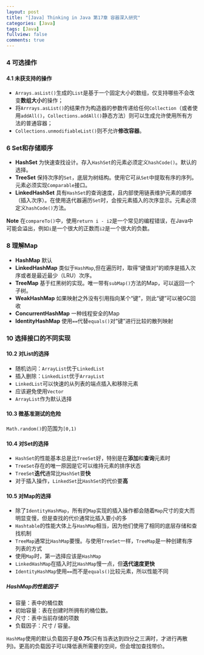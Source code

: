 ```yaml
---
layout: post
title: "[Java] Thinking in Java 第17章 容器深入研究"
categories: [Java]
tags: [Java]
fullview: false
comments: true
---
```

### 4 可选操作 ###

#### 4.1 未获支持的操作 ####

- `Arrays.asList()`生成的`List`是基于一个固定大小的数组，仅支持哪些不会改变**数组大小**的操作；
- 将`Arrrays.asList()`的结果作为构造器的参数传递给任何`Collection`（或者使用`addAll()`，`Collections.addAll()`静态方法）则可以生成允许使用所有方法的普通容器；
- `Collections.unmodifiableList()`则不允许**修改容器**。

### 6 Set和存储顺序 ###


- **HashSet**
为快速查找设计。存入`HashSet`的元素必须定义`hashCode()`。默认的选择。
- **TreeSet**
保持次序的`Set`，底层为树结构。使用它可从`Set`中提取有序的序列。元素必须实现`Comparable`接口。
- **LinkedHashSet**
具有`HashSet`的查询速度，且内部使用链表维护元素的顺序（插入次序）。在使用迭代器遍历`Set`时，会按元素插入的次序显示。元素必须定义`hashCode()`方法。

**Note**
在`compareTo()`中，使用`return i - i2`是一个常见的编程错误，在Java中可能会溢出，例如`i`是一个很大的正数而`i2`是一个很大的负数。

### 8 理解Map ###
- **HashMap**
默认
- **LinkedHashMap**
类似于`HashMap`,但在遍历时，取得“键值对”的顺序是插入次序或者是最近最少（LRU）次序。
- **TreeMap**
基于红黑树的实现。唯一带有`subMap()`方法的Map，可以返回一个子树。
- **WeakHashMap**
如果映射之外没有引用指向某个“键”，则此“键”可以被GC回收
- **ConcurrentHashMap**
一种线程安全的Map
- **IdentityHashMap**
使用`==`代替`equals()`对“键”进行比较的散列映射

### 10 选择接口的不同实现 ###

#### 10.2 对List的选择 ####
- 随机访问：`ArrayList`优于`LinkedList`
- 插入删除：`LinkedList`优于`ArrayList`
- `LinkedList`可以快速的从列表的端点插入和移除元素
- 应该避免使用`Vector`
- `ArrayList`作为默认选择

#### 10.3 微基准测试的危险 ####
`Math.random()`的范围为`[0,1)`

#### 10.4 对Set的选择 ####
- `HashSet`的性能基本总是比`TreeSet`好，特别是在**添加**和**查询**元素时
- `TreeSet`存在的唯一原因是它可以维持元素的排序状态
- `TreeSet`**迭代**通常比`HashSet`要**快**
- 对于插入操作，`LinkedSet`比`HashSet`的代价要**高**

#### 10.5 对Map的选择 ####
- 除了`IdentityHashMap`，所有的`Map`实现的插入操作都会随着`Map`尺寸的变大而明显变慢，但是查找的代价通常比插入要小的多
- `Hashtable`的性能大体上与`HashMap`相当，因为他们使用了相同的底层存储和查找机制
- `TreeMap`通常比`HashMap`要慢。与使用`TreeSet`一样，`TreeMap`是一种创建有序列表的方式
- 使用`Map`时，第一选择应该是`HashMap`
- `LinkedHashMap`在插入时比`HashMap`慢一点，但**迭代速度更快**
- `IdentityHashMap`使用`==`而不是`equals()`比较元素，所以性能不同

##### HashMap的性能因子 #####
- 容量：表中的桶位数
- 初始容量：表在创建时所拥有的桶位数。
- 尺寸：表中当前存储的项数
- 负载因子：尺寸 / 容量。

`HashMap`使用的默认负载因子是**0.75**(只有当表达到四分之三满时，才进行再散列)。更高的负载因子可以降低表所需要的空间，但会增加查找带价。
